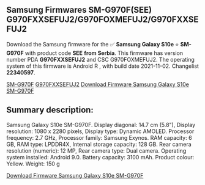 <h2>Samsung Firmwares SM-G970F(SEE) G970FXXSEFUJ2/G970FOXMEFUJ2/G970FXXSEFUJ2</h2>
Download the Samsung firmware for the ✅ <strong>Samsung Galaxy S10e </strong> ⭐ <strong>SM-G970F</strong> with product code <strong>SEE</strong> <strong> from Serbia</strong>. This firmware has version number PDA <strong>G970FXXSEFUJ2</strong> and CSC G970FOXMEFUJ2. The operating system of this firmware is Android R , with build date 2021-11-02. Changelist <strong>22340597</strong>.


[SM-G970F](https://samfirm.shop/samsung/model/SM-G970F)
[G970FXXSEFUJ2](https://samfirm.shop/samsung/pda/G970FXXSEFUJ2)
[Download Firmware Samsung Galaxy S10e SM-G970F](https://samfirm.shop/samsung/firmware/470972)
<h2>Summary description:</h2>
<p>Samsung Galaxy S10e SM-G970F. Display diagonal: 14.7 cm (5.8"), Display resolution: 1080 x 2280 pixels, Display type: Dynamic AMOLED. Processor frequency: 2.7 GHz, Processor family: Samsung Exynos. RAM capacity: 6 GB, RAM type: LPDDR4X, Internal storage capacity: 128 GB. Rear camera resolution (numeric): 12 MP, Rear camera type: Dual camera. Operating system installed: Android 9.0. Battery capacity: 3100 mAh. Product colour: Yellow. Weight: 150 g</p>


[Download Firmware Samsung Galaxy S10e SM-G970F](https://samfirm.shop/samsung/firmware/470972)
